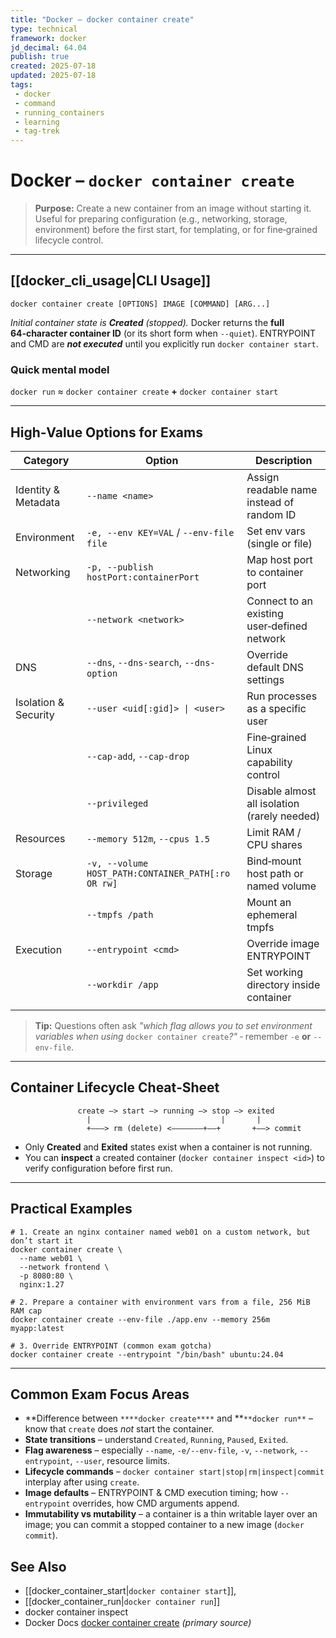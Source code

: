 ```yaml
---
title: "Docker – docker container create"
type: technical
framework: docker
jd_decimal: 64.04
publish: true
created: 2025-07-18
updated: 2025-07-18
tags:
 - docker
 - command
 - running_containers
 - learning
 - tag-trek
---
```

# Docker – `docker container create`

> **Purpose:** Create a new container from an image without starting it. Useful for preparing configuration (e.g., networking, storage, environment) before the first start, for templating, or for fine‑grained lifecycle control.

---

## [[docker_cli_usage|CLI Usage]]

```
docker container create [OPTIONS] IMAGE [COMMAND] [ARG...]
```

_Initial container state is_ **************_Created_************** _(stopped)._ Docker returns the **full 64‑character container ID** (or its short form when `--quiet`). ENTRYPOINT and CMD are **_not executed_** until you explicitly run `docker container start`.

### Quick mental model

`docker run` ≈ `docker container create` **+** `docker container start`

---

## High‑Value Options for Exams

| Category             | Option                                          | Description                                  |
| -------------------- | ----------------------------------------------- | -------------------------------------------- |
| Identity & Metadata  | `--name <name>`                                 | Assign readable name instead of random ID    |
| Environment          | `-e, --env KEY=VAL` / `--env-file file`         | Set env vars (single or file)                |
| Networking           | `-p, --publish hostPort:containerPort`          | Map host port to container port              |
|                      | `--network <network>`                           | Connect to an existing user‑defined network  |
| DNS                  | `--dns`, `--dns-search`, `--dns-option`         | Override default DNS settings                |
| Isolation & Security | `--user <uid[:gid]> \| <user>`                  | Run processes as a specific user             |
|                      | `--cap-add`, `--cap-drop`                       | Fine‑grained Linux capability control        |
|                      | `--privileged`                                  | Disable almost all isolation (rarely needed) |
| Resources            | `--memory 512m`, `--cpus 1.5`                   | Limit RAM / CPU shares                       |
| Storage              | `-v, --volume HOST_PATH:CONTAINER_PATH[:ro OR rw]` | Bind‑mount host path or named volume         |
|                      | `--tmpfs /path`                                 | Mount an ephemeral tmpfs                     |
| Execution            | `--entrypoint <cmd>`                            | Override image ENTRYPOINT                    |
|                      | `--workdir /app`                                | Set working directory inside container       |
|                      |                                                 |                                              |

> **Tip:** Questions often ask _"which flag allows you to set environment variables when using_  `docker container create`_?"_ ‑ remember `-e` **or** `--env-file`.

---

## Container Lifecycle Cheat‑Sheet

```
               create —> start —> running —> stop —> exited
                 |                             |       |
                 +———> rm (delete) <———————+——+       +——> commit
```

- Only **Created** and **Exited** states exist when a container is not running.
- You can **inspect** a created container (`docker container inspect <id>`) to verify configuration before first run.

---

## Practical Examples

```
# 1. Create an nginx container named web01 on a custom network, but don’t start it
docker container create \
  --name web01 \
  --network frontend \
  -p 8080:80 \
  nginx:1.27

# 2. Prepare a container with environment vars from a file, 256 MiB RAM cap
docker container create --env-file ./app.env --memory 256m myapp:latest

# 3. Override ENTRYPOINT (common exam gotcha)
docker container create --entrypoint "/bin/bash" ubuntu:24.04
```

---

## Common Exam Focus Areas

- **Difference between `****docker create****` and **`**docker run**` – know that `create` does _not_ start the container.
- **State transitions** – understand `Created`, `Running`, `Paused`, `Exited`.
- **Flag awareness** – especially `--name`, `-e/--env-file`, `-v`, `--network`, `--entrypoint`, `--user`, resource limits.
- **Lifecycle commands** – `docker container start|stop|rm|inspect|commit` interplay after using `create`.
- **Image defaults** – ENTRYPOINT & CMD execution timing; how `--entrypoint` overrides, how CMD arguments append.
- **Immutability vs mutability** – a container is a thin writable layer over an image; you can commit a stopped container to a new image (`docker commit`).


## See Also

- [[docker_container_start|`docker container start`]],
- [[docker_container_run|`docker container run`]]
- docker container inspect
- Docker Docs [docker container create](https://docs.docker.com/reference/cli/docker/container/create/)  _(primary source)_
